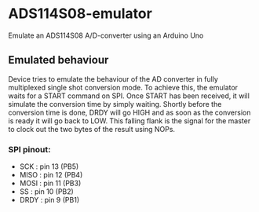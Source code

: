 # ADS114S08-emulator
Emulate an ADS114S08 A/D-converter using an Arduino Uno

## Emulated behaviour

Device tries to emulate the behaviour of the AD converter
in fully multiplexed single shot conversion mode. To achieve
this, the emulator waits for a START command on SPI. Once 
START has been received, it will simulate the conversion time
by simply waiting. Shortly before the conversion time is done,
DRDY will go HIGH and as soon as the conversion is ready it
will go back to LOW. This falling flank is the signal for the
master to clock out the two bytes of the result using NOPs.

### SPI pinout:
* SCK  : pin 13 (PB5)
* MISO : pin 12 (PB4)
* MOSI : pin 11 (PB3)
* SS   : pin 10 (PB2)
* DRDY : pin 9  (PB1)
